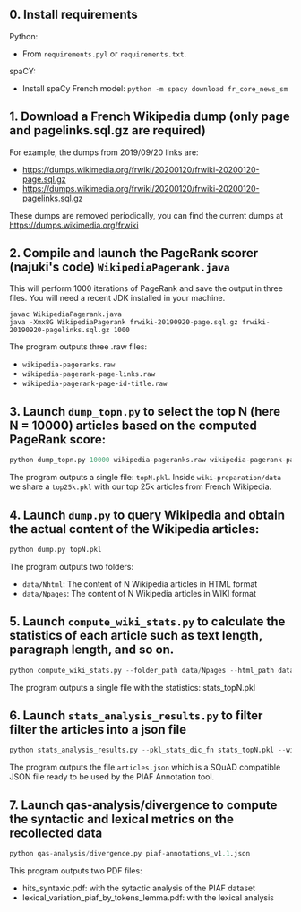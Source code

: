 

## 0. Install requirements 
Python: 
* From ```requirements.pyl``` or ```requirements.txt```.

spaCY:
* Install spaCy French model:
```python -m spacy download fr_core_news_sm```

## 1. Download a French Wikipedia dump (only page and pagelinks.sql.gz are required)

For example, the dumps from 2019/09/20 links are:
* https://dumps.wikimedia.org/frwiki/20200120/frwiki-20200120-page.sql.gz
* https://dumps.wikimedia.org/frwiki/20200120/frwiki-20200120-pagelinks.sql.gz

These dumps are removed periodically, you can find the current dumps at https://dumps.wikimedia.org/frwiki

## 2. Compile and launch the PageRank scorer (najuki's code) ```WikipediaPagerank.java```
This will perform 1000 iterations of PageRank and save the output in three files. You will need a recent JDK installed in your machine.

```shell
javac WikipediaPagerank.java
java -Xmx8G WikipediaPagerank frwiki-20190920-page.sql.gz frwiki-20190920-pagelinks.sql.gz 1000
```

The program outputs three .raw files:

* ```wikipedia-pageranks.raw```
* ```wikipedia-pagerank-page-links.raw```
* ```wikipedia-pagerank-page-id-title.raw```

## 3. Launch ```dump_topn.py``` to select the top N (here N = 10000) articles based on the computed PageRank score:
```python
python dump_topn.py 10000 wikipedia-pageranks.raw wikipedia-pagerank-page-id-title.raw output_path_wikipedia-pagerank-title.txt
```

The program outputs a single file: ```topN.pkl```. Inside ```wiki-preparation/data``` we share a ```top25k.pkl``` with our top 25k articles from French Wikipedia.

## 4. Launch ```dump.py``` to query Wikipedia and obtain the actual content of the Wikipedia articles:
```python
python dump.py topN.pkl
```

The program outputs two folders:
* ```data/Nhtml```: The content of N Wikipedia articles in HTML format
* ```data/Npages```: The content of N Wikipedia articles in WIKI format

## 5. Launch ```compute_wiki_stats.py``` to calculate the statistics of each article such as text length, paragraph length, and so on.
```python
python compute_wiki_stats.py --folder_path data/Npages --html_path data/Nhtml --output_dic_fn stats_topN.pkl
``` 

The program outputs a single file with the statistics: stats_topN.pkl

## 6. Launch ```stats_analysis_results.py``` to filter filter the articles into a json file
```python
python stats_analysis_results.py --pkl_stats_dic_fn stats_topN.pkl --wiki_path data/Npages --html_path Nhtml --output_json_article_fn articles.json --min_paragraphs 5 --min_len_paragraphs 500 --max_len_paragraphs 1000 
```

The program outputs the file ```articles.json``` which is a SQuAD compatible JSON file ready to be used by the PIAF Annotation tool.

## 7. Launch qas-analysis/divergence to compute the syntactic and lexical metrics on the recollected data
```python
python qas-analysis/divergence.py piaf-annotations_v1.1.json
```

This program outputs two PDF files:
* hits_syntaxic.pdf: with the sytactic analysis of the PIAF dataset
* lexical_variation_piaf_by_tokens_lemma.pdf: with the lexical analysis